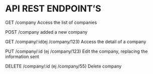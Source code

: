 # API REST ENDPOINT’S

GET /company
Access the list of companies

POST /company
added a new company

GET /company/:id(ej /company/123)
Access the detail of a company

PUT /company/:id (ej /company/123)
Edit the company, replacing the information sent

DELETE /company/:id (ej /company/55)
Delete company
